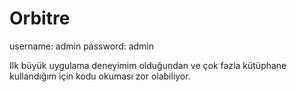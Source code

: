 # Orbitre

username: admin
password: admin

Ilk büyük uygulama deneyimim olduğundan ve 
çok fazla kütüphane kullandığım için kodu
okuması zor olabiliyor.
